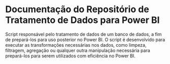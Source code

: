
# Documentação do Repositório de Tratamento de Dados para Power BI

Script responsável pelo tratamento de dados de um banco de dados, a fim de prepará-los para uso posterior no Power BI. O script é desenvolvido para executar as transformações necessárias nos dados, como limpeza, filtragem, agregação ou qualquer outra manipulação necessária para prepará-los para serem utilizados com eficiência no Power BI.